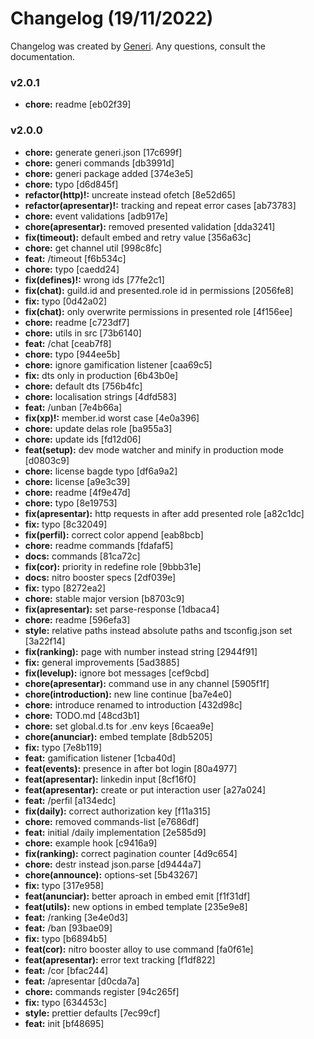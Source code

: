 # Changelog (19/11/2022)

Changelog was created by [Generi](https://github.com/Novout/generi). Any questions, consult the documentation.

### v2.0.1

- **chore:** readme [eb02f39]

### v2.0.0

- **chore:** generate generi.json [17c699f]
- **chore:** generi commands [db3991d]
- **chore:** generi package added [374e3e5]
- **chore:** typo [d6d845f]
- **refactor(http)!:** uncreate instead ofetch [8e52d65]
- **refactor(apresentar)!:** tracking and repeat error cases [ab73783]
- **chore:** event validations [adb917e]
- **chore(apresentar):** removed presented validation [dda3241]
- **fix(timeout):** default embed and retry value [356a63c]
- **chore:** get channel util [998c8fc]
- **feat:** /timeout [f6b534c]
- **chore:** typo [caedd24]
- **fix(defines)!:** wrong ids [77fe2c1]
- **fix(chat):** guild.id and presented.role id in permissions [2056fe8]
- **fix:** typo [0d42a02]
- **fix(chat):** only overwrite permissions in presented role [4f156ee]
- **chore:** readme [c723df7]
- **chore:** utils in src [73b6140]
- **feat:** /chat [ceab7f8]
- **chore:** typo [944ee5b]
- **chore:** ignore gamification listener [caa69c5]
- **fix:** dts only in production [6b43b0e]
- **chore:** default dts [756b4fc]
- **chore:** localisation strings [4dfd583]
- **feat:** /unban [7e4b66a]
- **fix(xp)!:** member.id worst case [4e0a396]
- **chore:** update delas role [ba955a3]
- **chore:** update ids [fd12d06]
- **feat(setup):** dev mode watcher and minify in production mode [d0803c9]
- **chore:** license bagde typo [df6a9a2]
- **chore:** license [a9e3c39]
- **chore:** readme [4f9e47d]
- **chore:** typo [8e19753]
- **fix(apresentar):** http requests in after add presented role [a82c1dc]
- **fix:** typo [8c32049]
- **fix(perfil):** correct color append [eab8bcb]
- **chore:** readme commands [fdafaf5]
- **docs:** commands [81ca72c]
- **fix(cor):** priority in redefine role [9bbb31e]
- **docs:** nitro booster specs [2df039e]
- **fix:** typo [8272ea2]
- **chore:** stable major version [b8703c9]
- **fix(apresentar):** set parse-response [1dbaca4]
- **chore:** readme [596efa3]
- **style:** relative paths instead absolute paths and tsconfig.json set [3a22f14]
- **fix(ranking):** page with number instead string [2944f91]
- **fix:** general improvements [5ad3885]
- **fix(levelup):** ignore bot messages [cef9cbd]
- **chore(apresentar):** command use in any channel [5905f1f]
- **chore(introduction):** new line continue [ba7e4e0]
- **chore:** introduce renamed to introduction [432d98c]
- **chore:** TODO.md [48cd3b1]
- **chore:** set global.d.ts for .env keys [6caea9e]
- **chore(anunciar):** embed template [8db5205]
- **fix:** typo [7e8b119]
- **feat:** gamification listener [1cba40d]
- **feat(events):** presence in after bot login [80a4977]
- **feat(apresentar):** linkedin input [8cf16f0]
- **feat(apresentar):** create or put interaction user [a27a024]
- **feat:** /perfil [a134edc]
- **fix(daily):** correct authorization key [f11a315]
- **chore:** removed commands-list [e7686df]
- **feat:** initial /daily implementation [2e585d9]
- **chore:** example hook [c9416a9]
- **fix(ranking):** correct pagination counter [4d9c654]
- **chore:** destr instead json.parse [d9444a7]
- **chore(announce):** options-set [5b43267]
- **fix:** typo [317e958]
- **feat(anunciar):** better aproach in embed emit [f1f31df]
- **feat(utils):** new options in embed template [235e9e8]
- **feat:** /ranking [3e4e0d3]
- **feat:** /ban [93bae09]
- **fix:** typo [b6894b5]
- **feat(cor):** nitro booster alloy to use command [fa0f61e]
- **feat(apresentar):** error text tracking [f1df822]
- **feat:** /cor [bfac244]
- **feat:** /apresentar [d0cda7a]
- **chore:** commands register [94c265f]
- **fix:** typo [634453c]
- **style:** prettier defaults [7ec99cf]
- **feat:** init [bf48695]
